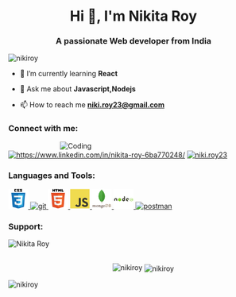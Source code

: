 <h1 align="center">Hi 👋, I'm Nikita Roy</h1>
<h3 align="center">A passionate Web developer from India</h3>

<p align="left"> <img src="https://komarev.com/ghpvc/?username=nikiroy&label=Profile%20views&color=0e75b6&style=flat" alt="nikiroy" /> </p>

- 🌱 I’m currently learning **React**

- 💬 Ask me about **Javascript,Nodejs**

- 📫 How to reach me **niki.roy23@gmail.com**

<h3 align="left">Connect with me:</h3>
<img align="right" alt="Coding" width="400" src="https://user-images.githubusercontent.com/53649201/98462016-ee51fa80-21d6-11eb-92b9-393853f5490b.gif
"

<p align="left">
<a href="https://linkedin.com/in/https://www.linkedin.com/in/nikita-roy-6ba770248/" target="blank"><img align="center" src="https://raw.githubusercontent.com/rahuldkjain/github-profile-readme-generator/master/src/images/icons/Social/linked-in-alt.svg" alt="https://www.linkedin.com/in/nikita-roy-6ba770248/" height="30" width="40" /></a>
<a href="https://instagram.com/niki.roy23" target="blank"><img align="center" src="https://raw.githubusercontent.com/rahuldkjain/github-profile-readme-generator/master/src/images/icons/Social/instagram.svg" alt="niki.roy23" height="30" width="40" /></a>
</p>

<h3 align="left">Languages and Tools:</h3>
<p align="left"> <a href="https://www.w3schools.com/css/" target="_blank" rel="noreferrer"> <img src="https://raw.githubusercontent.com/devicons/devicon/master/icons/css3/css3-original-wordmark.svg" alt="css3" width="40" height="40"/> </a> <a href="https://git-scm.com/" target="_blank" rel="noreferrer"> <img src="https://www.vectorlogo.zone/logos/git-scm/git-scm-icon.svg" alt="git" width="40" height="40"/> </a> <a href="https://www.w3.org/html/" target="_blank" rel="noreferrer"> <img src="https://raw.githubusercontent.com/devicons/devicon/master/icons/html5/html5-original-wordmark.svg" alt="html5" width="40" height="40"/> </a> <a href="https://developer.mozilla.org/en-US/docs/Web/JavaScript" target="_blank" rel="noreferrer"> <img src="https://raw.githubusercontent.com/devicons/devicon/master/icons/javascript/javascript-original.svg" alt="javascript" width="40" height="40"/> </a> <a href="https://www.mongodb.com/" target="_blank" rel="noreferrer"> <img src="https://raw.githubusercontent.com/devicons/devicon/master/icons/mongodb/mongodb-original-wordmark.svg" alt="mongodb" width="40" height="40"/> </a> <a href="https://nodejs.org" target="_blank" rel="noreferrer"> <img src="https://raw.githubusercontent.com/devicons/devicon/master/icons/nodejs/nodejs-original-wordmark.svg" alt="nodejs" width="40" height="40"/> </a> <a href="https://postman.com" target="_blank" rel="noreferrer"> <img src="https://www.vectorlogo.zone/logos/getpostman/getpostman-icon.svg" alt="postman" width="40" height="40"/> </a> </p>

<h3 align="left">Support:</h3>
<p><a href="https://www.buymeacoffee.com/Nikita Roy"> <img align="left" src="https://cdn.buymeacoffee.com/buttons/v2/default-yellow.png" height="50" width="210" alt="Nikita Roy" /></a></p><br><br>

<p><img align="left" src="https://github-readme-stats.vercel.app/api/top-langs?username=nikiroy&show_icons=true&locale=en&layout=compact" alt="nikiroy" /></p>

<p>&nbsp;<img align="center" src="https://github-readme-stats.vercel.app/api?username=nikiroy&show_icons=true&locale=en" alt="nikiroy" /></p>

<p><img align="center" src="https://github-readme-streak-stats.herokuapp.com/?user=nikiroy&" alt="nikiroy" /></p>
